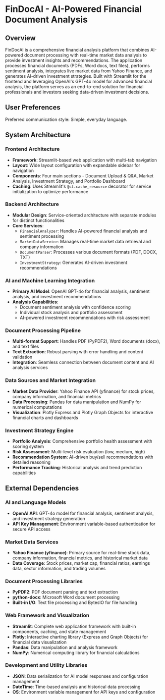 # FinDocAI - AI-Powered Financial Document Analysis

## Overview

FinDocAI is a comprehensive financial analysis platform that combines AI-powered document processing with real-time market data analysis to provide investment insights and recommendations. The application processes financial documents (PDFs, Word docs, text files), performs sentiment analysis, integrates live market data from Yahoo Finance, and generates AI-driven investment strategies. Built with Streamlit for the frontend and leveraging OpenAI's GPT-4o model for advanced financial analysis, the platform serves as an end-to-end solution for financial professionals and investors seeking data-driven investment decisions.

## User Preferences

Preferred communication style: Simple, everyday language.

## System Architecture

### Frontend Architecture
- **Framework**: Streamlit-based web application with multi-tab navigation
- **Layout**: Wide layout configuration with expandable sidebar for navigation
- **Components**: Four main sections - Document Upload & Q&A, Market Analysis, Investment Strategy, and Portfolio Dashboard
- **Caching**: Uses Streamlit's `@st.cache_resource` decorator for service initialization to optimize performance

### Backend Architecture
- **Modular Design**: Service-oriented architecture with separate modules for distinct functionalities
- **Core Services**:
  - `FinancialAnalyzer`: Handles AI-powered financial analysis and sentiment processing
  - `MarketDataService`: Manages real-time market data retrieval and company information
  - `DocumentParser`: Processes various document formats (PDF, DOCX, TXT)
  - `InvestmentStrategy`: Generates AI-driven investment recommendations

### AI and Machine Learning Integration
- **Primary AI Model**: OpenAI GPT-4o for financial analysis, sentiment analysis, and investment recommendations
- **Analysis Capabilities**: 
  - Document sentiment analysis with confidence scoring
  - Individual stock analysis and portfolio assessment
  - AI-powered investment recommendations with risk assessment

### Document Processing Pipeline
- **Multi-format Support**: Handles PDF (PyPDF2), Word documents (docx), and text files
- **Text Extraction**: Robust parsing with error handling and content validation
- **Integration**: Seamless connection between document content and AI analysis services

### Data Sources and Market Integration
- **Market Data Provider**: Yahoo Finance API (yfinance) for stock prices, company information, and financial metrics
- **Data Processing**: Pandas for data manipulation and NumPy for numerical computations
- **Visualization**: Plotly Express and Plotly Graph Objects for interactive financial charts and dashboards

### Investment Strategy Engine
- **Portfolio Analysis**: Comprehensive portfolio health assessment with scoring system
- **Risk Assessment**: Multi-level risk evaluation (low, medium, high)
- **Recommendation System**: AI-driven buy/sell recommendations with detailed reasoning
- **Performance Tracking**: Historical analysis and trend prediction capabilities

## External Dependencies

### AI and Language Models
- **OpenAI API**: GPT-4o model for financial analysis, sentiment analysis, and investment strategy generation
- **API Key Management**: Environment variable-based authentication for secure API access

### Market Data Services
- **Yahoo Finance (yfinance)**: Primary source for real-time stock data, company information, financial metrics, and historical market data
- **Data Coverage**: Stock prices, market cap, financial ratios, earnings data, sector information, and trading volumes

### Document Processing Libraries
- **PyPDF2**: PDF document parsing and text extraction
- **python-docx**: Microsoft Word document processing
- **Built-in I/O**: Text file processing and BytesIO for file handling

### Web Framework and Visualization
- **Streamlit**: Complete web application framework with built-in components, caching, and state management
- **Plotly**: Interactive charting library (Express and Graph Objects) for financial data visualization
- **Pandas**: Data manipulation and analysis framework
- **NumPy**: Numerical computing library for financial calculations

### Development and Utility Libraries
- **JSON**: Data serialization for AI model responses and configuration management
- **DateTime**: Time-based analysis and historical data processing
- **OS**: Environment variable management for API keys and configuration